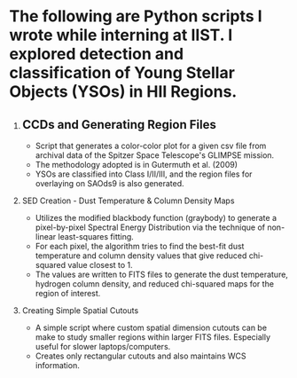 # The following are Python scripts I wrote while interning at IIST. I explored detection and classification of Young Stellar Objects (YSOs) in HII Regions.

1) CCDs and Generating Region Files
   -
   - Script that generates a color-color plot for a given csv file from archival data of the Spitzer Space Telescope's GLIMPSE mission.
   - The methodology adopted is in Gutermuth et al. (2009)
   - YSOs are classified into Class I/II/III, and the region files for overlaying on SAOds9 is also generated.
  
2) SED Creation - Dust Temperature & Column Density Maps
   - Utilizes the modified blackbody function (graybody) to generate a pixel-by-pixel Spectral Energy Distribution via the technique of non-linear least-squares fitting.
   - For each pixel, the algorithm tries to find the best-fit dust temperature and column density values that give reduced chi-squared value closest to 1.
   - The values are written to FITS files to generate the dust temperature, hydrogen column density, and reduced chi-squared maps for the region of interest.

3) Creating Simple Spatial Cutouts
   - A simple script where custom spatial dimension cutouts can be make to study smaller regions within larger FITS files. Especially useful for slower laptops/computers.
   - Creates only rectangular cutouts and also maintains WCS information.
